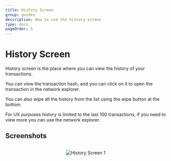 ```yaml
---
title: History Screen
group: guides
description: How to use the history screen
type: docs
pageOrder: 5
---
```


# History Screen

<p class="pb-4">History screen is the place where you can view the history of your transactions.</p>

<p class="pb-4">You can view the transaction hash, and you can click on it to open the transaction in the network explorer.</p>

<p class="pb-4">You can also wipe all the history from the list using the wipe button at the bottom.</p>

<p class="pb-4">For UX purposes history is limited to the last 100 transactions, if you need to view more you can use the network explorer.</p>

## Screenshots

<div style="align-items: center;
    display: flex;
    flex-direction: column;">

![History Screen 1](/images/pages/history_screen1.webp)

</div>
